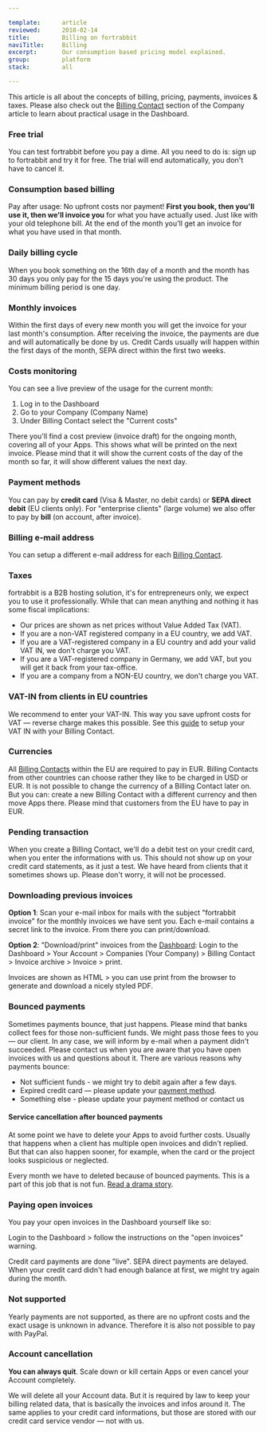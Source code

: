 ```yaml
---

template:      article
reviewed:      2018-02-14
title:         Billing on fortrabbit
naviTitle:     Billing
excerpt:       Our consumption based pricing model explained.
group:         platform
stack:         all

---
```


This article is all about the concepts of billing, pricing, payments, invoices & taxes. Please also check out the [Billing Contact](company#toc-billing-contacts) section of the Company article to learn about practical usage in the Dashboard.


### Free trial

You can test fortrabbit before you pay a dime. All you need to do is: sign up to fortrabbit and try it for free. The trial will end automatically, you don't have to cancel it.


### Consumption based billing

Pay after usage: No upfront costs nor payment! **First you book, then you'll use it, then we'll invoice you** for what you have actually used. Just like with your old telephone bill. At the end of the month you'll get an invoice for what you have used in that month. 

### Daily billing cycle

When you book something on the 16th day of a month and the month has 30 days you only pay for the 15 days you're using the product. The minimum billing period is one day. 

### Monthly invoices

Within the first days of every new month you will get the invoice for your last month's consumption. After receiving the invoice, the payments are due and will automatically be done by us. Credit Cards usually will happen within the first days of the month, SEPA direct within the first two weeks.

### Costs monitoring

You can see a live preview of the usage for the current month: 

1. Log in to the Dashboard
2. Go to your Company (Company Name)
3. Under Billing Contact select the "Current costs"

There you'll find a cost preview (invoice draft) for the ongoing month, covering all of your Apps. This shows what will be printed on the next invoice. Please mind that it will show the current costs of the day of the month so far, it will show different values the next day.


### Payment methods

You can pay by **credit card** (Visa & Master, no debit cards) or **SEPA direct debit** (EU clients only). For "enterprise clients" (large volume) we also offer to pay by **bill** (on account, after invoice).

### Billing e-mail address

You can setup a different e-mail address for each [Billing Contact](/billing-contact#toc-changing-the-billing-e-mail-address).

### Taxes

fortrabbit is a B2B hosting solution, it's for entrepreneurs only, we expect you to use it professionally. While that can mean anything and nothing it has some fiscal implications:

* Our prices are shown as net prices without Value Added Tax (VAT).
* If you are a non-VAT registered company in a EU country, we add VAT.
* If you are a VAT-registered company in a EU country and add your valid VAT IN, we don't charge you VAT.
* If you are a VAT-registered company in Germany, we add VAT, but you will get it back from your tax-office.
* If you are a company from a NON-EU country, we don't charge you VAT.

### VAT-IN from clients in EU countries

We recommend to enter your VAT-IN. This way you save upfront costs for VAT — reverse charge makes this possible. See this [guide](/billing-contact#toc-taxes) to setup your VAT IN with your Billing Contact. 


### Currencies

All [Billing Contacts](/company#toc-billing-contacts) within the EU are required to pay in EUR. Billing Contacts from other countries can choose rather they like to be charged in USD or EUR. It is not possible to change the currency of a Billing Contact later on. But you can: create a new Billing Contact with a different currency and then move Apps there. Please mind that customers from the EU have to pay in EUR.


### Pending transaction

When you create a Billing Contact, we'll do a debit test on your credit card, when you enter the informations with us. This should not show up on your credit card statements, as it just a test. We have heard from clients that it sometimes shows up. Please don't worry, it will not be processed.


### Downloading previous invoices

**Option 1**: Scan your e-mail inbox for mails with the subject "fortrabbit invoice" for the monthly invoices we have sent you. Each e-mail contains a secret link to the invoice. From there you can print/download.

**Option 2**: "Download/print" invoices from the [Dashboard](/dashboard): Login to the Dashboard > Your Account > Companies (Your Company) > Billing Contact > Invoice archive > Invoice > print.

Invoices are shown as HTML > you can use print from the browser to generate and download a nicely styled PDF.


### Bounced payments

Sometimes payments bounce, that just happens. Please mind that banks collect fees for those non-sufficient funds. We might pass those fees to you — our client. In any case, we will inform by e-mail when a payment didn't succeeded. Please contact us when you are aware that you have open invoices with us and questions about it. There are various reasons why payments bounce: 

* Not sufficient funds - we might try to debit again after a few days.
* Expired credit card — please update your [payment method](/billing-contact/#toc-changing-the-payment-method).
* Something else - please update your payment method or contact us

#### Service cancellation after bounced payments

At some point we have to delete your Apps to avoid further costs. Usually that happens when a client has multiple open invoices and didn't replied. But that can also happen sooner, for example, when the card or the project looks suspicious or neglected.

Every month we have to deleted because of bounced payments. This is a part of this job that is not fun. [Read a drama story](https://blog.fortrabbit.com/bounced-payment).


### Paying open invoices

You pay your open invoices in the Dashboard yourself like so: 

Login to the Dashboard > follow the instructions on the "open invoices" warning. 

Credit card payments are done "live". SEPA direct payments are delayed. When your credit card didn't had enough balance at first, we might try again during the month.

### Not supported

Yearly payments are not supported, as there are no upfront costs and the exact usage is unknown in advance. Therefore it is also not possible to pay with PayPal.


### Account cancellation

**You can always quit**. Scale down or kill certain Apps or even cancel your Account completely.

We will delete all your Account data. But it is required by law to keep your billing related data, that is basically the invoices and infos around it. The same applies to your credit card informations, but those are stored with our credit card service vendor — not with us.
